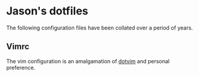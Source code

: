 # Jason's dotfiles
The following configuration files have been collated over a period of years.

## Vimrc
The vim configuration is an amalgamation of [dotvim](https://github.com/itscram/dotvim) and personal preference.
